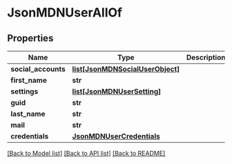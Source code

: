 # JsonMDNUserAllOf

## Properties
Name | Type | Description | Notes
------------ | ------------- | ------------- | -------------
**social_accounts** | [**list[JsonMDNSocialUserObject]**](JsonMDNSocialUserObject.md) |  | [optional] 
**first_name** | **str** |  | [optional] 
**settings** | [**list[JsonMDNUserSetting]**](JsonMDNUserSetting.md) |  | [optional] 
**guid** | **str** |  | [optional] 
**last_name** | **str** |  | [optional] 
**mail** | **str** |  | [optional] 
**credentials** | [**JsonMDNUserCredentials**](JsonMDNUserCredentials.md) |  | [optional] 

[[Back to Model list]](../README.md#documentation-for-models) [[Back to API list]](../README.md#documentation-for-api-endpoints) [[Back to README]](../README.md)


